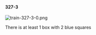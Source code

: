 #### 327-3
![train-327-3-0.png](https://github.com/lil-lab/nlvr/raw/master/nlvr/train/images/58/train-327-3-0.png "train-327-3-0.png")

There is at least 1 box with 2 blue squares